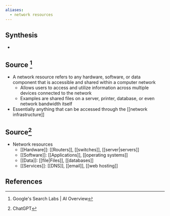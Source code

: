 ```yaml
---
aliases:
  - network resources
---
```

## Synthesis
- 
## Source [^1]
- A network resource refers to any hardware, software, or data component that is accessible and shared within a computer network
	- Allows users to access and utilize information across multiple devices connected to the network
	- Examples are shared files on a server, printer, database, or even network bandwidth itself
- Essentially anything that can be accessed through the [[network infrastructure]]

## Source[^2]
- Network resources
	- [[Hardware]]: [[Routers]], [[switches]], [[server|servers]]
	- [[Software]]: [[Applications]], [[operating systems]]
	- [[Data]]: [[file|Files]], [[databases]]
	- [[Services]]: [[DNS]], [[email]], [[web hosting]]
## References

[^1]: Google's Search Labs | AI Overview
[^2]: ChatGPT
